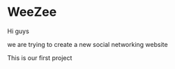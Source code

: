# WeeZee
Hi guys

we are trying to create a new social networking website

This is our first project

